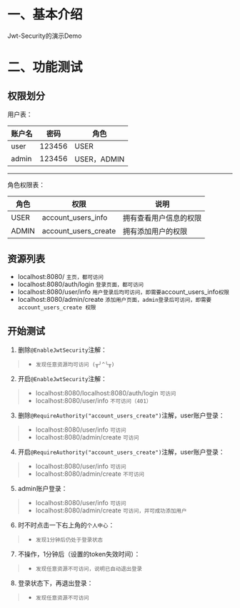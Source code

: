 # 一、基本介绍
Jwt-Security的演示Demo

# 二、功能测试
## 权限划分
用户表：

|  账户名  |  密码  |  角色  |
| ------------ | ------------ | ------------ |
|  user  |  123456  |  USER  |
|  admin  |  123456  |  USER，ADMIN  |


------------


角色权限表：

|  角色  |  权限  |  说明  |
| ------------ | ------------ | ------------ |
|  USER  |  account_users_info  |  拥有查看用户信息的权限  |
|  ADMIN  |  account_users_create  |  拥有添加用户的权限  |

## 资源列表
* localhost:8080/    `主页，都可访问`
* localhost:8080/auth/login   `登录页面，都可访问`
* localhost:8080/user/info    `用户登录后均可访问，即需要`account_users_info`权限`
* localhost:8080/admin/create   `添加用户页面，admin登录后可访问，即需要 account_users_create 权限`


## 开始测试
1. 删除`@EnableJwtSecurity`注解：
> * `发现任意资源均可访问 (╥╯^╰╥)`

2. 开启`@EnableJwtSecurity`注解：
> * localhost:8080/localhost:8080/auth/login  `可访问`
> * localhost:8080/user/info  `不可访问（401）`

3. 删除`@RequireAuthority("account_users_create")`注解，user账户登录：
> * localhost:8080/user/info   `可访问`
> * localhost:8080/admin/create   `可访问`

4. 开启`@RequireAuthority("account_users_create")`注解，user账户登录：
> * localhost:8080/user/info   `可访问`
> * localhost:8080/admin/create   `不可访问`

5. admin账户登录：
> * localhost:8080/user/info   `可访问`
> * localhost:8080/admin/create   `可访问，并可成功添加用户`

6. 时不时点击一下右上角的`个人中心`：
> * `发现1分钟后仍处于登录状态`

7. 不操作，1分钟后（设置的token失效时间）：
> * `发现任意资源不可访问，说明已自动退出登录`

8. 登录状态下，再退出登录：
> * `发现任意资源不可访问`
